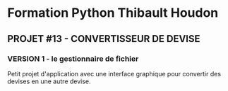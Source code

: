 # Formation Python Thibault Houdon

## PROJET #13 - CONVERTISSEUR DE DEVISE

### VERSION 1 - le gestionnaire de fichier

Petit projet d'application avec une interface graphique pour convertir des devises en une autre devise.
